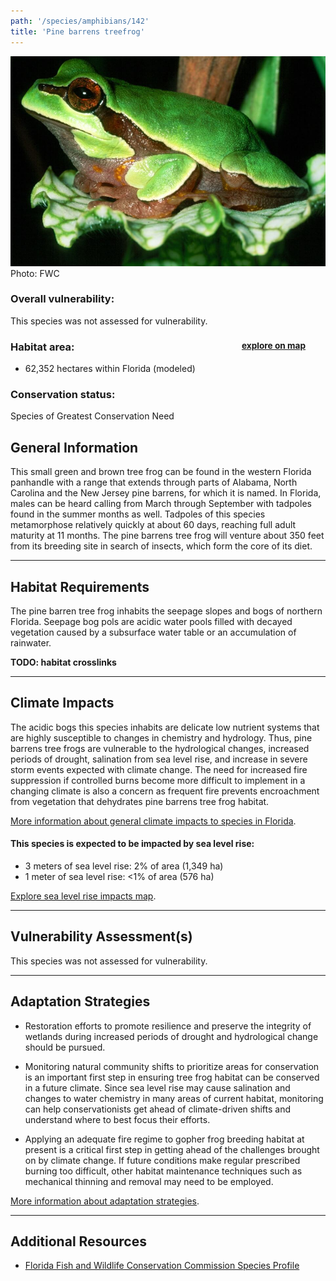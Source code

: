 ```yaml
---
path: '/species/amphibians/142'
title: 'Pine barrens treefrog'
---
```


<content-header icon="frogs" title="Pine barrens treefrog" subtitle="Hyla andersonii">
</content-header>

<div id="TopSection">

<div class="header-photo"><img src="142.jpg" alt="Photo for 142"/>
<figcaption>Photo: FWC</figcaption></div>

<div>

### Overall vulnerability:

This species was not assessed for vulnerability.

<h3>Habitat area: 
<a href="/species/amphibians/142/map" style="float:right;font-size:smaller;margin-right: 2rem;">
<fa-icon name="map"></fa-icon>
explore on map
</a>
</h3>

-   62,352 hectares within Florida (modeled)


### Conservation status:

Species of Greatest Conservation Need

</div>
</div>

## General Information

This small green and brown tree frog can be found in the western Florida panhandle with a range that extends through parts of Alabama, North Carolina and the New Jersey pine barrens, for which it is named.  In Florida, males can be heard calling from March through September with tadpoles found in the summer months as well.  Tadpoles of this species metamorphose relatively quickly at about 60 days, reaching full adult maturity at 11 months.  The pine barrens tree frog will venture about 350 feet from its breeding site in search of insects, which form the core of its diet.

<hr />

## Habitat Requirements

The pine barren tree frog inhabits the seepage slopes and bogs of northern Florida.  Seepage bog pols are acidic water pools filled with decayed vegetation caused by a subsurface water table or an accumulation of rainwater.

**TODO: habitat crosslinks**

<hr />

## Climate Impacts

The acidic bogs this species inhabits are delicate low nutrient systems that are highly susceptible to changes in chemistry and hydrology.  Thus, pine barrens tree frogs are vulnerable to the hydrological changes, increased periods of drought, salination from sea level rise, and increase in severe storm events expected with climate change.  The need for increased fire suppression if controlled burns become more difficult to implement in a changing climate is also a concern as frequent fire prevents encroachment from vegetation that dehydrates pine barrens tree frog habitat.

[More information about general climate impacts to species in Florida](/impacts/species).


#### This species is expected to be impacted by sea level rise:

- 3 meters of sea level rise: 2% of area (1,349 ha)
- 1 meter of sea level rise: <1% of area (576 ha)

[Explore sea level rise impacts map](/species/amphibians/142/map).


<hr />

## Vulnerability Assessment(s)

This species was not assessed for vulnerability.

<hr />

## Adaptation Strategies

- Restoration efforts to promote resilience and preserve the integrity of wetlands during increased periods of drought and hydrological change should be pursued.

- Monitoring natural community shifts to prioritize areas for conservation is an important first step in ensuring tree frog habitat can be conserved in a future climate.  Since sea level rise may cause salination and changes to water chemistry in many areas of current habitat, monitoring can help conservationists get ahead of climate-driven shifts and understand where to best focus their efforts.

- Applying an adequate fire regime to gopher frog breeding habitat at present is a critical first step in getting ahead of the challenges brought on by climate change.  If future conditions make regular prescribed burning too difficult, other habitat maintenance techniques such as mechanical thinning and removal may need to be employed.

[More information about adaptation strategies](/strategies).

<hr />


## Additional Resources

- [Florida Fish and Wildlife Conservation Commission Species Profile](https://myfwc.com/wildlifehabitats/profiles/amphibians/pine-barrens-treefrog/)
